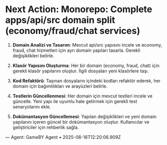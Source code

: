 # Next Action: Monorepo: Complete apps/api/src domain split (economy/fraud/chat services)

1. **Domain Analizi ve Tasarım**: Mevcut api/src yapısını incele ve economy, fraud, chat hizmetleri için ayrı domain yapıları tasarla. Gerekli değişiklikleri belirle.

2. **Klasör Yapısını Oluşturma**: Her bir domain (economy, fraud, chat) için gerekli klasör yapılarını oluştur. İlgili dosyaları yeni klasörlere taşı.

3. **Kod Refaktörü**: Taşınan dosyaların içindeki kodları refaktör ederek, her domain için bağımlılıkları ve arayüzleri belirle. 

4. **Testlerin Güncellenmesi**: Her domain için mevcut testleri incele ve güncelle. Yeni yapı ile uyumlu hale getirmek için gerekli test senaryolarını ekle.

5. **Dokümantasyon Güncellemesi**: Yapılan değişiklikleri ve yeni domain yapılarını içeren güncel bir dokümantasyon oluştur. Kullanıcılar ve geliştiriciler için rehberlik sağla.

— Agent: GameBY Agent • 2025-08-16T12:20:06.909Z
